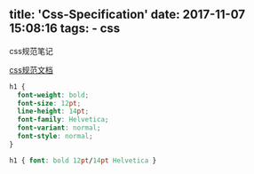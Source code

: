 title: 'Css-Specification'
date: 2017-11-07 15:08:16
tags:
    - css
---
css规范笔记
<!--more-->
[css规范文档](http://www.ayqy.net/doc/css2-1/cover.html#minitoc)
```css
h1 { 
  font-weight: bold; 
  font-size: 12pt;
  line-height: 14pt; 
  font-family: Helvetica; 
  font-variant: normal;
  font-style: normal;
}

h1 { font: bold 12pt/14pt Helvetica }

```


